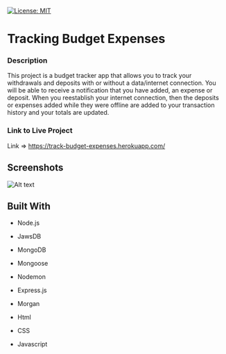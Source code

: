 [![License: MIT](https://img.shields.io/badge/License-MIT-yellow.svg)](https://opensource.org/licenses/MIT)


# Tracking Budget Expenses

### Description
This project is a budget tracker app that allows you to track your withdrawals and deposits with or without a data/internet connection. You will be able to receive a notification that you have added, an expense or deposit. When you reestablish your internet connection, then the deposits or expenses added while they were offline are added to your transaction history and your totals are updated.


### Link to Live Project

Link => https://track-budget-expenses.herokuapp.com/


## Screenshots

![Alt text](https://i.ibb.co/HP3CzX7/budget1.png)

## Built With

* Node.js

* JawsDB

* MongoDB

* Mongoose

* Nodemon

* Express.js

* Morgan

* Html

* CSS

* Javascript
